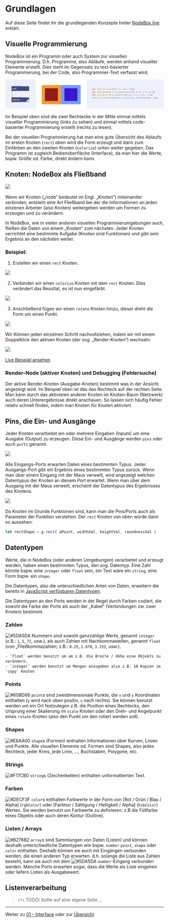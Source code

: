 # Grundlagen

Auf diese Seite findet ihr die grundlegenden Konzepte hinter [NodeBox.live](http://nodebox.live) erklärt.

## Visuelle Programmierung

NodeBox ist ein Programm oder auch System zur visuellen Programmierung. D.h. Programme, also Abläufe, werden anhand visueller Elemente erstellt. Dies steht im Gegensatz zu text-basierter Programmierung, bei der Code, also Programmier-Text verfasst wird.

![Vergleich visuelle und code-basierte Programmierung](assets/compare.png)

Im Beispiel oben sind die zwei Rechtecke in der Mitte einmal mittels visueller Programmierung (links zu sehen) und einmal mittels code-basierter Programmierung erstellt (rechts zu lesen).

Bei der visuellen Programmierung hat man eine gute Übersicht des Ablaufs: im ersten Knoten (`rect`) oben wird die Form erzeugt und dann zum Einfärben an den zweiten Knoten (`colorize`) unten weiter gegeben. Das Programm ist zugleich Bedienoberfläche (Interface), da man hier die Werte, bspw. Größe od. Farbe, direkt ändern kann.

## Knoten: NodeBox als Fließband

![](https://media.giphy.com/media/wKfYItv9gsjXG/giphy.gif)

Wenn wir Knoten („node“ bedeutet im Engl. „Knoten“) miteinander verbinden, entsteht eine Art Fließband bei der die Informationen an jeden einzenen Arbeiter (also Knoten) weitergeben werden um Formen zu erzeugen und zu verändern.

In NodeBox, wie in vielen anderen visuellen Programmierumgebungen auch, fließen die Daten von einem „Knoten“ zum nächsten. Jeder Knoten verrichtet eine bestimmte Aufgabe (Knoten sind Funktionen) und gibt sein Ergebnis an den nächsten weiter.

### Beispiel:

1. Erstellen wir einen `rect` Knoten.

![](assets/basics_1.png)

2. Verbinden wir einen `colorize` Knoten mit dem `rect` Knoten. Dies verändert das Resultat, es ist nun eingefärbt.

![](assets/basics_2.png)

3. Anschließend fügen wir einen `rotate` Knoten hinzu, dieser dreht die Form um einen Punkt.

![](assets/basics_3.png)

Wir Können jeden einzelnen Schritt nachvollziehen, indem wir mit einem Doppelklick den aktiven Knoten (der sog. „Render-Knoten“) wechseln:

![](assets/basics_render.gif)

[Live Beispiel ansehen](https://nodebox.live/nodebox-intro/b00knoten)

### Render-Node (aktiver Knoten) und Debugging (Fehlersuche)

Der aktive Render-Knoten (Ausgabe-Knoten) bestimmt was in der Ansicht angezeigt wird. Im Beispiel oben ist das das Rechteck auf der rechten Seite. Man kann durch das aktivieren anderer Knoten im Knoten-Baum (Netzwerk) auch deren Unterergebnisse direkt anschauen. So lassen sich häufig Fehler relativ schnell finden, indem man Knoten für Knoten aktiviert.

## Pins, die Ein- und Ausgänge

Jeder Knoten verarbeitet ein oder mehrere Eingaben (Inputs) um eine Ausgabe (Output) zu erzeugen. Diese Ein- und Ausgänge werden `pins` oder auch `ports` genannt.

  ![](assets/grundlagen_input_output.png)

Alle Eingangs-Ports erwarten Daten eines bestimmten Typus. Jeder Ausgangs-Port gibt ein Ergebnis eines bestimmten Typus zurück. Wenn man über einem Eingang mit der Maus verweilt, wird angezeigt welchen Datentypus der Knoten an diesem Port erwartet. Wenn man über dem Ausgang mit der Maus verweilt, erscheint der Datentypus des Ergebnisses des Knotens.

  ![](assets/grundlagen_input_art.png)

Da Knoten im Grunde Funktionen sind, kann man die Pins/Ports auch als Parameter der Funktion verstehen. Der `rect` Knoten von oben würde dann so aussehen:

```javascript
let rectShape = g.rect( aPoint, widthVal, heightVal, roundnessVal )
```

## Datentypen

Werte, die in NodeBox (oder anderen Umgebungen) verarbeitet und erzeugt werden, haben einen bestimmten Typus, den sog. Datentyp. Eine Zahl könnte bspw. eine `integer` oder `float` sein, ein Text wäre ein `string`, eine Form bspw. ein `shape`.

Die Datentypen, also die unterschiedlichen Arten von Daten, erweitern die bereits in [JavaScript verfügbaren Datentypen](https://developer.mozilla.org/en-US/docs/Web/JavaScript/Data_structures).

Die Datentypen an den Ports werden in der Regel durch Farben codiert, die sowohl die Farbe der Ports als auch der „Kabel“ (Verbindungen zw. zwei Knoten) bestimmt.

### Zahlen

![#5DA5DA](https://placehold.it/15/5DA5DA?text=+) Nummern sind sowohl ganzzahlige Werte, genannt `integer` (z.B.: `1`, `5`, `72`, usw.), als auch Zahlen mit Nachkommastellen, genannt `float` (von „Fließkommazahlen; z.B.: `0.25`, `1.678`, `3.333`, usw.).

	- `float` werden benutzt um um z.B. die Breite / Höhe eine Objekts zu verändern.
	- `integer` werden benutzt um Mengen anzugeben also z.B. 10 Kopien im `copy` Knoten

### Points

![#60BD68](https://placehold.it/15/60BD68?text=+) `point`s sind zweidimensionale Punkte, die `x` und `y` Koordinaten enthalten (`y` wird nach oben positiv, `x` nach rechts). Sie können benutzt werden um ein Ort festzulegen z.B. die Position eines Rechtecks, den Ursprung einer Skalierung im `scale` Knoten oder den Dreh- und Angelpunkt eines `rotate` Knoten (also den Punkt um den rotiert werden soll).

### Shapes

![#E8AA00](https://placehold.it/15/E8AA00?text=+) `shape`s (Formen) enthalten Informationen über Kurven, Linien und Punkte. Alle visuellen Elemente od. Formen sind Shapes, also jedes Rechteck, jeder Kreis, jede Linie, …, Buchstaben, Polygone, etc.

### Strings

![#F17CB0](https://placehold.it/15/F17CB0?text=+) `string`s (Zeichenketten) enthalten unformattierten Text.

### Farben

![#DECF3F](https://placehold.it/15/DECF3F?text=+) `color`s enthalten Farbwerte in der Form von \[Rot / Grün / Blau / Alpha\] (`rgbColor`) oder \[Farbton / Sättigung / Helligkeit / Alpha\] (`hsbColor`) Werten. Sie werden benutzt um Farbwerte zu definieren: z.B die Füllfarbe eines Objekts oder auch deren Kontur (Outline).

### Listen / Arrays

![#B276B2](https://placehold.it/15/B276B2?text=+) `array`s sind Sammlungen von Daten (Listen) und können deshalb unterschiedliche Datentypen wie bspw. `number` `point`, `shape` oder `color` enthalten. Deshalb können sie auch mit Eingängen verbunden werden, die einen anderen Typ erwarten. d.h. solange die Liste aus Zahlen besteht, kann sie auch mit dem ![#5DA5DA](https://placehold.it/15/5DA5DA?text=+) `number`-Eingang verbunden werden. Manche Ports erwarten sogar, dass die Werte als Liste eingehen oder liefern Listen als Ausgabewert.

## Listenverarbeitung

> **`/!\`** TODO! Sollte auf eine eigene Seite …

---

Weiter zu [01 – Interface](01-interface.md) oder zur [Übersicht](readme.md)
